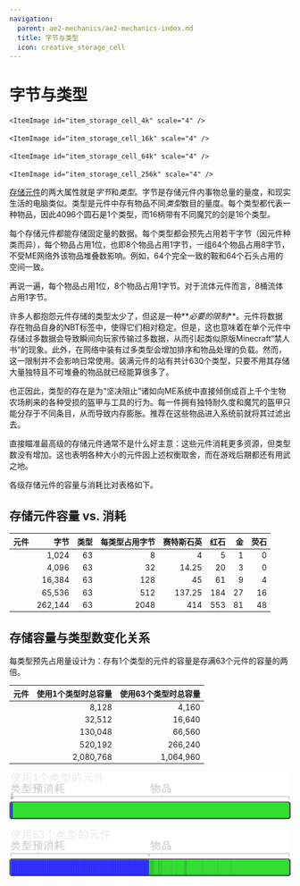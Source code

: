 ```yaml
---
navigation:
  parent: ae2-mechanics/ae2-mechanics-index.md
  title: 字节与类型
  icon: creative_storage_cell
---
```


# 字节与类型

<Row>
    <ItemImage id="item_storage_cell_1k" scale="4" />

    <ItemImage id="item_storage_cell_4k" scale="4" />

    <ItemImage id="item_storage_cell_16k" scale="4" />

    <ItemImage id="item_storage_cell_64k" scale="4" />

    <ItemImage id="item_storage_cell_256k" scale="4" />
  </Row>

[存储元件](../items-blocks-machines/storage_cells.md)的两大属性就是*字节*和*类型*。字节是存储元件内事物总量的量度，和现实生活的电脑类似。类型是元件中存有物品不同*类型*数目的量度。每个类型都代表一种物品，因此4096个圆石是1个类型，而16柄带有不同魔咒的剑是16个类型。

每个存储元件都能存储固定量的数据。每个类型都会预先占用若干字节（因元件种类而异），每个物品占用1位，也即8个物品占用1字节，一组64个物品占用8字节，不受ME网络外该物品堆叠数影响。例如，64个完全一致的鞍和64个石头占用的空间一致。

再说一遍，每个物品占用1位，8个物品占用1字节。对于流体元件而言，8桶流体占用1字节。

许多人都抱怨元件存储的类型太少了，但这是一种**_必要的限制_**。元件将数据存在物品自身的NBT标签中，使得它们相对稳定。但是，这也意味着在单个元件中存储过多数据会导致瞬间向玩家传输过多数据，从而引起类似原版Minecraft“禁人书”的现象。此外，在网络中装有过多类型会增加排序和物品处理的负载。然而，这一限制并不会影响日常使用。装满元件的<ItemLink id="drive" />站有共计630个类型，只要不用其存储大量独特且不可堆叠的物品就已经能算很多了。

也正因此，类型的存在是为“坚决阻止”诸如向ME系统中直接倾倒成百上千个生物农场刷来的各种受损的盔甲与工具的行为。每一件拥有独特耐久度和魔咒的盔甲只能分存于不同条目，从而导致内存膨胀。推荐在这些物品进入系统前就将其过滤出去。

直接瞄准最高级的存储元件通常不是什么好主意：这些元件消耗更多资源，但类型数没有增加。这也表明各种大小的元件因上述权衡取舍，而在游戏后期都还有用武之地。

各级存储元件的容量与消耗比对表格如下。

## 存储元件容量 vs. 消耗

| 元件                                     |    字节 |  类型 | 每类型占用字节 | 赛特斯石英 | 红石 |   金 |      荧石 |
| ---------------------------------------- | ------: | ----: | -------------: | -----: | -------: | ---: | --------: |
| <ItemLink id="item_storage_cell_1k" />   |   1,024 |    63 |              8 |      4 |        5 |    1 |         0 |
| <ItemLink id="item_storage_cell_4k" />   |   4,096 |    63 |             32 |  14.25 |       20 |    3 |         0 |
| <ItemLink id="item_storage_cell_16k" />  |  16,384 |    63 |            128 |     45 |       61 |    9 |         4 |
| <ItemLink id="item_storage_cell_64k" />  |  65,536 |    63 |            512 | 137.25 |      184 |   27 |        16 |
| <ItemLink id="item_storage_cell_256k" /> | 262,144 |    63 |           2048 |    414 |      553 |   81 |        48 |

## 存储容量与类型数变化关系

每类型预先占用量设计为：存有1个类型的元件的容量是存满63个元件的容量的两倍。

| 元件                                     |                       使用1个类型时总容量 |                        使用63个类型时总容量 |
| ---------------------------------------- | ----------------------------------------: | ------------------------------------------: |
| <ItemLink id="item_storage_cell_1k" />   |                                     8,128 |                                       4,160 |
| <ItemLink id="item_storage_cell_4k" />   |                                    32,512 |                                      16,640 |
| <ItemLink id="item_storage_cell_16k" />  |                                   130,048 |                                      66,560 |
| <ItemLink id="item_storage_cell_64k" />  |                                   520,192 |                                     266,240 |
| <ItemLink id="item_storage_cell_256k" /> |                                 2,080,768 |                                   1,064,960 |

![使用1个类型的元件](../assets/diagrams/1_type_cell.png)

![使用63个类型的元件](../assets/diagrams/63_type_cell.png)